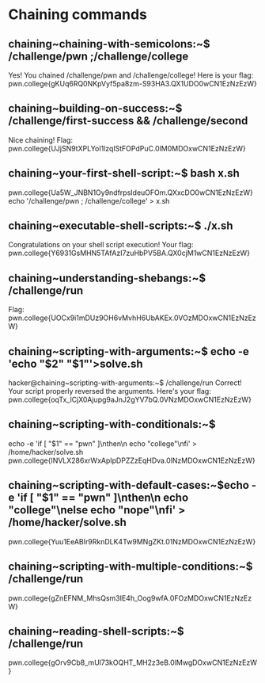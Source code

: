 # Chaining commands
## chaining~chaining-with-semicolons:~$ /challenge/pwn ;/challenge/college 
Yes! You chained /challenge/pwn and /challenge/college! Here is your flag:
pwn.college{gKUq6RQ0NKpVyf5pa8zm-S93HA3.QX1UDO0wCN1EzNzEzW}
## chaining~building-on-success:~$ /challenge/first-success && /challenge/second 
Nice chaining! Flag: pwn.college{UJjSN9tXPLYoI1lzqlStFOPdPuC.0lM0MDOxwCN1EzNzEzW}
## chaining~your-first-shell-script:~$ bash x.sh
pwn.college{Ua5W_JNBN1Oy9ndfrpsIdeuOFOm.QXxcDO0wCN1EzNzEzW}  
echo '/challenge/pwn ; /challenge/college' > x.sh
## chaining~executable-shell-scripts:~$ ./x.sh
Congratulations on your shell script execution! Your flag:
pwn.college{Y6931GsMHN5TAfAzI7zuHbPV5BA.QX0cjM1wCN1EzNzEzW}
## chaining~understanding-shebangs:~$ /challenge/run 
Flag: pwn.college{UOCx9i1mDUz9OH6vMvhH6UbAKEx.0VOzMDOxwCN1EzNzEzW}
## chaining~scripting-with-arguments:~$ echo -e 'echo "$2" "$1"'>solve.sh
hacker@chaining~scripting-with-arguments:~$ /challenge/run
Correct! Your script properly reversed the arguments.
Here's your flag:
pwn.college{oqTx_lCjX0Ajupg9aJnJ2gYV7bQ.0VNzMDOxwCN1EzNzEzW}
## chaining~scripting-with-conditionals:~$ 
echo -e 'if [ "$1" == "pwn" ]\nthen\n echo "college"\nfi' > /home/hacker/solve.sh
pwn.college{INVLX286xrWxApIpDPZZzEqHDva.0lNzMDOxwCN1EzNzEzW}  
## chaining~scripting-with-default-cases:~$echo -e 'if [ "$1" == "pwn" ]\nthen\n echo "college"\nelse echo "nope"\nfi' > /home/hacker/solve.sh
pwn.college{Yuu1EeABIr9RknDLK4Tw9MNgZKt.01NzMDOxwCN1EzNzEzW}
## chaining~scripting-with-multiple-conditions:~$ /challenge/run 
pwn.college{gZnEFNM_MhsQsm3IE4h_Oog9wfA.0FOzMDOxwCN1EzNzEzW}
## chaining~reading-shell-scripts:~$ /challenge/run 
pwn.college{gOrv9Cb8_mUl73kOQHT_MH2z3eB.0lMwgDOxwCN1EzNzEzW}


